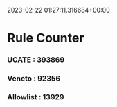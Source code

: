 2023-02-22 01:27:11.316684+00:00
# Rule Counter 
 ### UCATE : 393869

 ### Veneto : 92356

 ### Allowlist : 13929